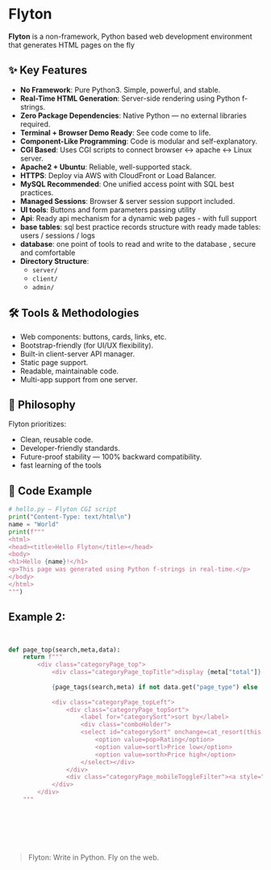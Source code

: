 
# Flyton

**Flyton** is a non-framework, Python based web development environment that generates HTML pages on the fly

## ✨ Key Features

- **No Framework**: Pure Python3. Simple, powerful, and stable.
- **Real-Time HTML Generation**: Server-side rendering using Python f-strings.
- **Zero Package Dependencies**: Native Python — no external libraries required.
- **Terminal + Browser Demo Ready**: See code come to life.
- **Component-Like Programming**: Code is modular and self-explanatory.
- **CGI Based**: Uses CGI scripts to connect browser ↔ apache ↔ Linux server.
- **Apache2 + Ubuntu**: Reliable, well-supported stack.
- **HTTPS**: Deploy via AWS with CloudFront or Load Balancer.
- **MySQL Recommended**: One unified access point with SQL best practices.
- **Managed Sessions**: Browser & server session support included.
- **UI tools**: Buttons and form parameters passing utility
- **Api**: Ready api mechanism for a dynamic web pages - with full support
- **base tables**: sql best practice records structure with ready made tables: users / sessions / logs 
- **database**: one point of tools to read and write to the database , secure and comfortable
- **Directory Structure**:
  - `server/`
  - `client/`
  - `admin/`

## 🛠 Tools & Methodologies

- Web components: buttons, cards, links, etc.
- Bootstrap-friendly (for UI/UX flexibility).
- Built-in client-server API manager.
- Static page support.
- Readable, maintainable code.
- Multi-app support from one server.

## 🤖 Philosophy

Flyton prioritizes:
- Clean, reusable code.
- Developer-friendly standards.
- Future-proof stability — 100% backward compatibility.
- fast learning of the tools

## 🚀 Code Example

```python
# hello.py — Flyton CGI script
print("Content-Type: text/html\n")
name = "World"
print(f""" 
<html>
<head><title>Hello Flyton</title></head>
<body>
<h1>Hello {name}!</h1>
<p>This page was generated using Python f-strings in real-time.</p>
</body>
</html>
""")
```



## Example 2:


```python


def page_top(search,meta,data):
    return f"""
        <div class="categoryPage_top">
            <div class="categoryPage_topTitle">display {meta["total"]} products</div>
            
            {page_tags(search,meta) if not data.get("page_type") else ''}
            
            <div class="categoryPage_topLeft">
                <div class="categoryPage_topSort">
                    <label for="categorySort">sort by</label>
                    <div class="comboHolder">
                    <select id="categorySort" onchange=cat_resort(this.value)>
                        <option value=pop>Rating</option>
                        <option value=sortl>Price low</option>
                        <option value=sorth>Price high</option>
                    </select></div>
                </div>
                <div class="categoryPage_mobileToggleFilter"><a style="cursor: pointer;" class="hasFilters" aria-controls="categoryPage_filterPanel" role="button">filters</a></div>
            </div>
        </div>           
    """








```


> Flyton: Write in Python. Fly on the web.
